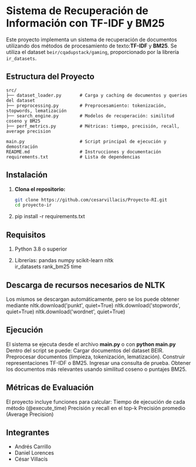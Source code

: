 # Sistema de Recuperación de Información con TF-IDF y BM25

Este proyecto implementa un sistema de recuperación de documentos utilizando dos métodos de procesamiento de texto:**TF-IDF** y **BM25**. Se utiliza el dataset `beir/cqadupstack/gaming`, proporcionado por la librería `ir_datasets`.

## Estructura del Proyecto

```
src/
├── dataset_loader.py       # Carga y caching de documentos y queries del dataset
├── preprocessing.py        # Preprocesamiento: tokenización, stopwords, lematización
├── search_engine.py        # Modelos de recuperación: similitud coseno y BM25
├── perf_metrics.py         # Métricas: tiempo, precisión, recall, average precision

main.py                     # Script principal de ejecución y demostración
README.md                   # Instrucciones y documentación
requirements.txt            # Lista de dependencias
```


## Instalación

1. **Clona el repositorio:**
   ```bash
   git clone https://github.com/cesarvillacis/Proyecto-RI.git
   cd proyecto-ir

2. pip install -r requirements.txt

## Requisitos
1. Python 3.8 o superior

2. Librerías:
    pandas
    numpy
    scikit-learn
    nltk  
    ir_datasets
    rank_bm25
    time

## Descarga de recursos necesarios de NLTK
Los mismos se descargan automáticamente, pero se los puede obtener mediante
  nltk.download('punkt', quiet=True)
  nltk.download('stopwords', quiet=True)
  nltk.download('wordnet', quiet=True)

## Ejecución
El sistema se ejecuta desde el archivo **main.py** o con **python main.py**
Dentro del script se puede:
  Cargar documentos del dataset BEIR.
  Preprocesar documentos (limpieza, tokenización, lematización).
  Construir representaciones TF-IDF o BM25.
  Ingresar una consulta de prueba.
  Obtener los documentos más relevantes usando similitud coseno o puntajes BM25.

## Métricas de Evaluación
El proyecto incluye funciones para calcular:
  Tiempo de ejecución de cada método (@execute_time)
  Precisión y recall en el top-k
  Precisión promedio (Average Precision)

  ## Integrantes

- Andrés Carrillo
- Daniel Lorences
- César Villacís

